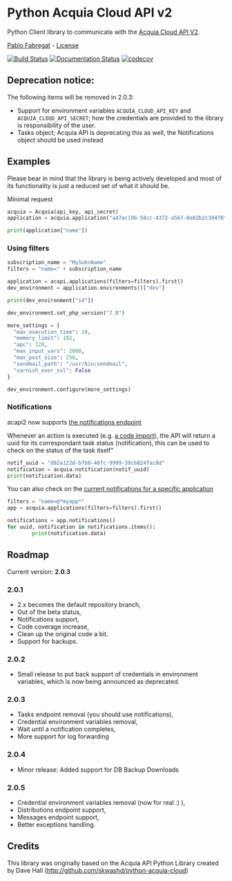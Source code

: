 # Python Acquia Cloud API v2

Python Client library to communicate with the [Acquia Cloud API V2](http://cloud.acquia.com/api-docs).

[Pablo Fabregat](http://pablofabregat.com) - [License](LICENSE.txt)

[![Build Status](https://travis-ci.org/pmatias/python-acquia-cloud-2.svg?branch=master)](https://travis-ci.org/pmatias/python-acquia-cloud-2) [![Documentation Status](https://readthedocs.org/projects/acapi2/badge/?version=latest)](https://acapi2.readthedocs.io/en/latest/?badge=latest) [![codecov](https://codecov.io/gh/pmatias/python-acquia-cloud-2/branch/2.x/graph/badge.svg)](https://codecov.io/gh/pmatias/python-acquia-cloud-2)


## Deprecation notice:

The following items will be removed in 2.0.3:

* Support for environment variables `ACQUIA_CLOUD_API_KEY` and 
`ACQUIA_CLOUD_API_SECRET`; how the credentials are provided to the library is
responsibility of the user.
* Tasks object; Acquia API is deprecating this as well, the Notifications object
should be used instead   

## Examples

Please bear in mind that the library is being actively developed and
most of its functionality is just a reduced set of what it should be.

Minimal request

```python
acquia = Acquia(api_key, api_secret)
application = acquia.application("a47ac10b-58cc-4372-a567-0e02b2c3d470")

print(application["name"])
```

### Using filters

```python
subscription_name = "MySubsName"
filters = "name=" + subscription_name

application = acapi.applications(filters=filters).first()
dev_environment = application.environments()["dev"]

print(dev_environment["id"])

dev_environment.set_php_version("7.0")

more_settings = {
  "max_execution_time": 10,
  "memory_limit": 192,
  "apc": 128,
  "max_input_vars": 1000,
  "max_post_size": 256,
  "sendmail_path": "/usr/bin/sendmail",
  "varnish_over_ssl": False
}

dev_environment.configure(more_settings)
```

### Notifications

acapi2 now supports [the notifications endpoint](https://cloudapi-docs.acquia.com/#/Notifications/getNotificationByUuid)

Whenever an action is executed (e.g. [a code import](https://cloudapi-docs.acquia.com/#/Environments/postEnvironmentsImportSite)),
 the API will return a uuid for its correspondant 
task status (notification), this can be used to check on the status of the task itself"

```python
notif_uuid = "d82a122d-b7b8-46fc-9999-39cb824fac8d"
notification = acquia.notification(notif_uuid)
print(notification.data)
```

You can also check on the [current notifications for a specific application](https://cloudapi-docs.acquia.com/#/Applications/getApplicationNotifications)

````python
filters = "name=@*myapp*"
app = acquia.applications(filters=filters).first()

notifications = app.notifications()
for uuid, notification in notifications.items():
        print(notification.data)
````

## Roadmap

Current version: **2.0.3**

### 2.0.1

* 2.x becomes the default repository branch,
* Out of the beta status,
* Notifications support,
* Code coverage increase,
* Clean up the original code a bit.
* Support for backups.

### 2.0.2

* Small release to put back support of credentials in environment variables,
which is now being announced as deprecated.

### 2.0.3

* Tasks endpoint removal (you should use notifications),
* Credential environment variables removal,
* Wait until a notification completes,
* More support for log forwarding

### 2.0.4

* Minor release: Added support for DB Backup Downloads

### 2.0.5
* Credential environment variables removal (now for real :) ),
* Distributions endpoint support,
* Messages endpoint support,
* Better exceptions handling.

## Credits

This library was originally based on the Acquia API Python Library created 
by Dave Hall (http://github.com/skwashd/python-acquia-cloud)
